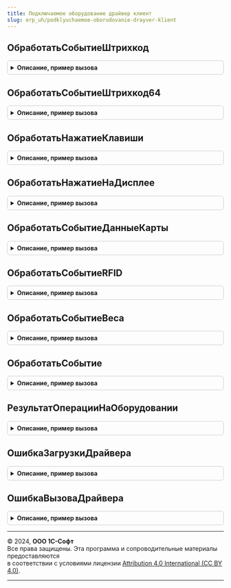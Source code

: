 ```yaml
---
title: Подключаемое оборудование драйвер клиент
slug: erp_uh/podklyuchaemoe-oborudovanie-drayver-klient
---
```



## ОбработатьСобытиеШтрихкод
<details style="margin: 1em 0; padding: 0.5em; border: 1px solid #ccc; border-radius: 6px;">

<summary style="font-weight: bold; cursor: pointer;">Описание, пример вызова</summary>

```bsl

Функция ОбработатьСобытиеШтрихкод(Данные) Экспорт
```

Пример вызова
```bsl
Результат = ПодключаемоеОборудованиеДрайверКлиент.ОбработатьСобытиеШтрихкод(Данные) 
```
</details>

## ОбработатьСобытиеШтрихкод64
<details style="margin: 1em 0; padding: 0.5em; border: 1px solid #ccc; border-radius: 6px;">

<summary style="font-weight: bold; cursor: pointer;">Описание, пример вызова</summary>

```bsl

Функция ОбработатьСобытиеШтрихкод64(Данные) Экспорт
```

Пример вызова
```bsl
Результат = ПодключаемоеОборудованиеДрайверКлиент.ОбработатьСобытиеШтрихкод64(Данные) 
```
</details>

## ОбработатьНажатиеКлавиши
<details style="margin: 1em 0; padding: 0.5em; border: 1px solid #ccc; border-radius: 6px;">

<summary style="font-weight: bold; cursor: pointer;">Описание, пример вызова</summary>

```bsl

Функция ОбработатьНажатиеКлавиши(Данные) Экспорт
```

Пример вызова
```bsl
Результат = ПодключаемоеОборудованиеДрайверКлиент.ОбработатьНажатиеКлавиши(Данные) 
```
</details>

## ОбработатьНажатиеНаДисплее
<details style="margin: 1em 0; padding: 0.5em; border: 1px solid #ccc; border-radius: 6px;">

<summary style="font-weight: bold; cursor: pointer;">Описание, пример вызова</summary>

```bsl

Функция ОбработатьНажатиеНаДисплее(Данные) Экспорт
```

Пример вызова
```bsl
Результат = ПодключаемоеОборудованиеДрайверКлиент.ОбработатьНажатиеНаДисплее(Данные) 
```
</details>

## ОбработатьСобытиеДанныеКарты
<details style="margin: 1em 0; padding: 0.5em; border: 1px solid #ccc; border-radius: 6px;">

<summary style="font-weight: bold; cursor: pointer;">Описание, пример вызова</summary>

```bsl

// ++ НеМобильноеПриложение

Функция ОбработатьСобытиеДанныеКарты(ПараметрыПодключения, Данные) Экспорт
```

Пример вызова
```bsl
Результат = ПодключаемоеОборудованиеДрайверКлиент.ОбработатьСобытиеДанныеКарты(ПараметрыПодключения, Данные) 
```
</details>

## ОбработатьСобытиеRFID
<details style="margin: 1em 0; padding: 0.5em; border: 1px solid #ccc; border-radius: 6px;">

<summary style="font-weight: bold; cursor: pointer;">Описание, пример вызова</summary>

```bsl

Функция ОбработатьСобытиеRFID(ПараметрыПодключения, Событие, Данные) Экспорт
```

Пример вызова
```bsl
Результат = ПодключаемоеОборудованиеДрайверКлиент.ОбработатьСобытиеRFID(ПараметрыПодключения, Событие, Данные) 
```
</details>

## ОбработатьСобытиеВеса
<details style="margin: 1em 0; padding: 0.5em; border: 1px solid #ccc; border-radius: 6px;">

<summary style="font-weight: bold; cursor: pointer;">Описание, пример вызова</summary>

```bsl

// -- НеМобильноеПриложение

Функция ОбработатьСобытиеВеса(ПараметрыПодключения, Данные) Экспорт
```

Пример вызова
```bsl
Результат = ПодключаемоеОборудованиеДрайверКлиент.ОбработатьСобытиеВеса(ПараметрыПодключения, Данные) 
```
</details>

## ОбработатьСобытие
<details style="margin: 1em 0; padding: 0.5em; border: 1px solid #ccc; border-radius: 6px;">

<summary style="font-weight: bold; cursor: pointer;">Описание, пример вызова</summary>

```bsl

// Функция осуществляет обработку внешних событий подключаемого оборудования.
//
// Возвращаемое значение:
//  Структура.
//
Функция ОбработатьСобытие(ОбъектДрайвера, ПараметрыПодключения, Событие, Данные) Экспорт
```

Пример вызова
```bsl
Результат = ПодключаемоеОборудованиеДрайверКлиент.ОбработатьСобытие(ОбъектДрайвера, ПараметрыПодключения, Событие, Данные) 
```
</details>

## РезультатОперацииНаОборудовании
<details style="margin: 1em 0; padding: 0.5em; border: 1px solid #ccc; border-radius: 6px;">

<summary style="font-weight: bold; cursor: pointer;">Описание, пример вызова</summary>

```bsl

// Конструктор результата выполнения операции на оборудовании
//
// Параметры:
//  Результат - Булево
//  ОписаниеОшибки - Строка
//                 - Неопределено
//  ИдентификаторУстройства - СправочникСсылка.ПодключаемоеОборудование
//                          - Неопределено
//
// Возвращаемое значение:
//  Структура:
//   * Результат - Булево
//   * ОписаниеОшибки - Строка
//                    - Неопределено
//   * ОшибкаЗагрузки - Булево
//   * ИдентификаторУстройства - СправочникСсылка.ПодключаемоеОборудование
//                             - Неопределено
//
Функция РезультатОперацииНаОборудовании(Результат = Ложь, ОписаниеОшибки = Неопределено, ИдентификаторУстройства = Неопределено) Экспорт
```

Пример вызова
```bsl
Результат = ПодключаемоеОборудованиеДрайверКлиент.РезультатОперацииНаОборудовании(Результат, ОписаниеОшибки, ИдентификаторУстройства);
```
</details>

## ОшибкаЗагрузкиДрайвера
<details style="margin: 1em 0; padding: 0.5em; border: 1px solid #ccc; border-radius: 6px;">

<summary style="font-weight: bold; cursor: pointer;">Описание, пример вызова</summary>

```bsl

Функция ОшибкаЗагрузкиДрайвера(ПараметрыПодключения, ОписаниеОшибки = "") Экспорт
```

Пример вызова
```bsl
Результат = ПодключаемоеОборудованиеДрайверКлиент.ОшибкаЗагрузкиДрайвера(ПараметрыПодключения, ОписаниеОшибки);
```
</details>

## ОшибкаВызоваДрайвера
<details style="margin: 1em 0; padding: 0.5em; border: 1px solid #ccc; border-radius: 6px;">

<summary style="font-weight: bold; cursor: pointer;">Описание, пример вызова</summary>

```bsl

Функция ОшибкаВызоваДрайвера(МетодДрайвера = Неопределено, ОписаниеОшибки = Неопределено, ЗаписьВЖурналРегистрации = Ложь) Экспорт
```

Пример вызова
```bsl
Результат = ПодключаемоеОборудованиеДрайверКлиент.ОшибкаВызоваДрайвера(МетодДрайвера, ОписаниеОшибки, ЗаписьВЖурналРегистрации);
```
</details>

---

© 2024, **ООО 1С-Софт**  
Все права защищены. Эта программа и сопроводительные материалы предоставляются  
в соответствии с условиями лицензии [Attribution 4.0 International (CC BY 4.0)](https://creativecommons.org/licenses/by/4.0/legalcode).

---
